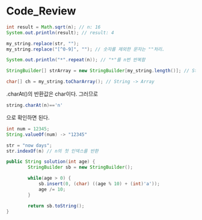 Code_Review
===
```java
int result = Math.sqrt(n); // n: 16
System.out.println(result); // result: 4
```
```java
my_string.replace(str, "");
my_string.replace("[^0-9]", ""); // 숫자를 제외한 문자는 ""처리.
```
```java
System.out.println("*".repeat(n)); // "*"를 n번 반복함
```
```java
StringBuilder[] strArray = new StringBuilder[my_string.length()]; // StringBuilder는 언제 사용하는지 확인할 것.
```
```java
char[] ch = my_string.toCharArray(); // String -> Array
```
.charAt()의 반환값은 char이다.
그러므로
```java
string.charAt(n)=='n'
```
으로 확인하면 된다.  
```java
int num = 12345;
String.valueOf(num) -> "12345"
```
```java
str = "now days";
str.indexOf(n) // n의 첫 인덱스를 반환
```

```java
public String solution(int age) {
        StringBuilder sb = new StringBuilder();

        while(age > 0) {
            sb.insert(0, (char) ((age % 10) + (int)'a'));
            age /= 10;
        }

        return sb.toString();
}
```
